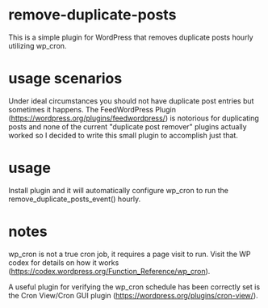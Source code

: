 # remove-duplicate-posts
This is a simple plugin for WordPress that removes duplicate posts hourly utilizing wp_cron.

# usage scenarios
Under ideal circumstances you should not have duplicate post entries but sometimes it happens. The FeedWordPress Plugin (https://wordpress.org/plugins/feedwordpress/) is notorious for duplicating posts and none of the current "duplicate post remover" plugins actually worked so I decided to write this small plugin to accomplish just that.

# usage

Install plugin and it will automatically configure wp_cron to run the remove_duplicate_posts_event() hourly.

# notes

wp_cron is not a true cron job, it requires a page visit to run.
Visit the WP codex for details on how it works (https://codex.wordpress.org/Function_Reference/wp_cron).

A useful plugin for verifying the wp_cron schedule has been correctly set is the Cron View/Cron GUI plugin (https://wordpress.org/plugins/cron-view/).
